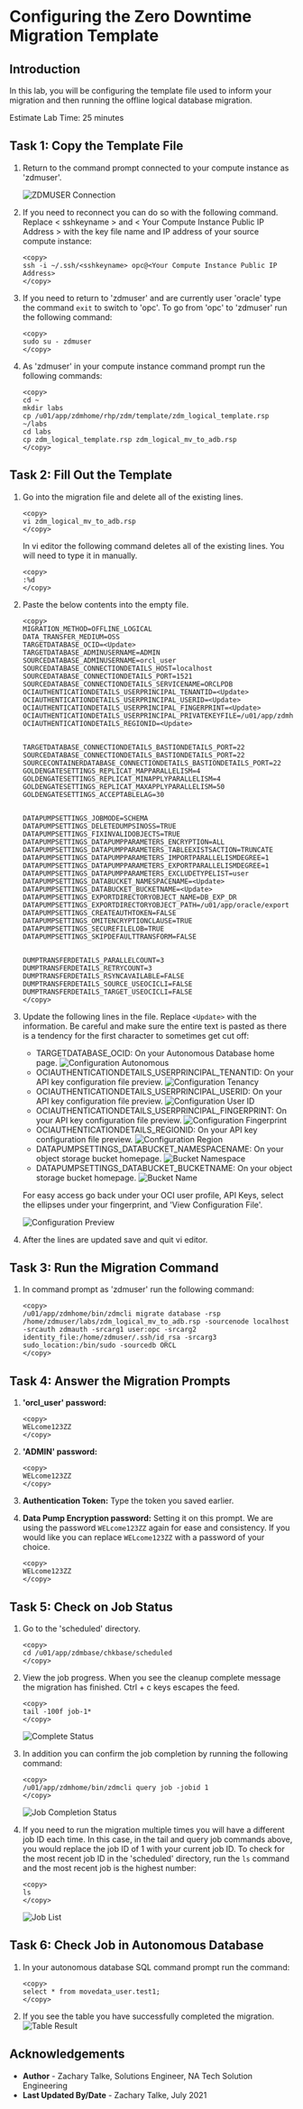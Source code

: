 # Configuring the Zero Downtime Migration Template

## Introduction

In this lab, you will be configuring the template file used to inform your migration and then running the offline logical database migration.

Estimate Lab Time: 25 minutes

## **Task 1: Copy the Template File**
1. Return to the command prompt connected to your compute instance as 'zdmuser'.

    ![ZDMUSER Connection](./images/cloudshell.PNG)

2. If you need to reconnect you can do so with the following command. Replace < sshkeyname > and < Your Compute Instance Public IP Address > with the key file name and IP address of your source compute instance:

    ```
    <copy>
    ssh -i ~/.ssh/<sshkeyname> opc@<Your Compute Instance Public IP Address>
    </copy>
    ```

3. If you need to return to 'zdmuser' and are currently user 'oracle' type the command `exit` to switch to 'opc'. To go from 'opc' to 'zdmuser' run the following command:

    ```
    <copy>
    sudo su - zdmuser
    </copy>
    ```

4. As 'zdmuser' in your compute instance command prompt run the following commands:

    ```
    <copy>
    cd ~
    mkdir labs
    cp /u01/app/zdmhome/rhp/zdm/template/zdm_logical_template.rsp ~/labs
    cd labs
    cp zdm_logical_template.rsp zdm_logical_mv_to_adb.rsp
    </copy>
    ```

## **Task 2: Fill Out the Template**
1. Go into the migration file and delete all of the existing lines.

    ```
    <copy>
    vi zdm_logical_mv_to_adb.rsp
    </copy>
    ```

    In vi editor the following command deletes all of the existing lines. You will need to type it in manually.

    ```
    <copy>
    :%d
    </copy>
    ```

2. Paste the below contents into the empty file.

    ```
    <copy>
    MIGRATION_METHOD=OFFLINE_LOGICAL
    DATA_TRANSFER_MEDIUM=OSS
    TARGETDATABASE_OCID=<Update>
    TARGETDATABASE_ADMINUSERNAME=ADMIN
    SOURCEDATABASE_ADMINUSERNAME=orcl_user
    SOURCEDATABASE_CONNECTIONDETAILS_HOST=localhost
    SOURCEDATABASE_CONNECTIONDETAILS_PORT=1521
    SOURCEDATABASE_CONNECTIONDETAILS_SERVICENAME=ORCLPDB
    OCIAUTHENTICATIONDETAILS_USERPRINCIPAL_TENANTID=<Update>
    OCIAUTHENTICATIONDETAILS_USERPRINCIPAL_USERID=<Update>
    OCIAUTHENTICATIONDETAILS_USERPRINCIPAL_FINGERPRINT=<Update>
    OCIAUTHENTICATIONDETAILS_USERPRINCIPAL_PRIVATEKEYFILE=/u01/app/zdmhome/.oci/oci_api_key.pem
    OCIAUTHENTICATIONDETAILS_REGIONID=<Update>


    TARGETDATABASE_CONNECTIONDETAILS_BASTIONDETAILS_PORT=22
    SOURCEDATABASE_CONNECTIONDETAILS_BASTIONDETAILS_PORT=22
    SOURCECONTAINERDATABASE_CONNECTIONDETAILS_BASTIONDETAILS_PORT=22
    GOLDENGATESETTINGS_REPLICAT_MAPPARALLELISM=4
    GOLDENGATESETTINGS_REPLICAT_MINAPPLYPARALLELISM=4
    GOLDENGATESETTINGS_REPLICAT_MAXAPPLYPARALLELISM=50
    GOLDENGATESETTINGS_ACCEPTABLELAG=30


    DATAPUMPSETTINGS_JOBMODE=SCHEMA
    DATAPUMPSETTINGS_DELETEDUMPSINOSS=TRUE
    DATAPUMPSETTINGS_FIXINVALIDOBJECTS=TRUE
    DATAPUMPSETTINGS_DATAPUMPPARAMETERS_ENCRYPTION=ALL
    DATAPUMPSETTINGS_DATAPUMPPARAMETERS_TABLEEXISTSACTION=TRUNCATE
    DATAPUMPSETTINGS_DATAPUMPPARAMETERS_IMPORTPARALLELISMDEGREE=1
    DATAPUMPSETTINGS_DATAPUMPPARAMETERS_EXPORTPARALLELISMDEGREE=1
    DATAPUMPSETTINGS_DATAPUMPPARAMETERS_EXCLUDETYPELIST=user
    DATAPUMPSETTINGS_DATABUCKET_NAMESPACENAME=<Update>
    DATAPUMPSETTINGS_DATABUCKET_BUCKETNAME=<Update>
    DATAPUMPSETTINGS_EXPORTDIRECTORYOBJECT_NAME=DB_EXP_DR
    DATAPUMPSETTINGS_EXPORTDIRECTORYOBJECT_PATH=/u01/app/oracle/export
    DATAPUMPSETTINGS_CREATEAUTHTOKEN=FALSE
    DATAPUMPSETTINGS_OMITENCRYPTIONCLAUSE=TRUE
    DATAPUMPSETTINGS_SECUREFILELOB=TRUE
    DATAPUMPSETTINGS_SKIPDEFAULTTRANSFORM=FALSE


    DUMPTRANSFERDETAILS_PARALLELCOUNT=3
    DUMPTRANSFERDETAILS_RETRYCOUNT=3
    DUMPTRANSFERDETAILS_RSYNCAVAILABLE=FALSE
    DUMPTRANSFERDETAILS_SOURCE_USEOCICLI=FALSE
    DUMPTRANSFERDETAILS_TARGET_USEOCICLI=FALSE
    </copy>
    ```

3. Update the following lines in the file. Replace `<Update>` with the information. Be careful and make sure the entire text is pasted as there is a tendency for the first character to sometimes get cut off:
    * TARGETDATABASE\_OCID: On your Autonomous Database home page.
    ![Configuration Autonomous](./images/config-autonomous.PNG)
    * OCIAUTHENTICATIONDETAILS\_USERPRINCIPAL\_TENANTID: On your API key configuration file preview.
    ![Configuration Tenancy](./images/config-tenancy.PNG)
    * OCIAUTHENTICATIONDETAILS\_USERPRINCIPAL\_USERID: On your API key configuration file preview.
    ![Configuration User ID](./images/config-user.PNG)
    * OCIAUTHENTICATIONDETAILS\_USERPRINCIPAL\_FINGERPRINT: On your API key configuration file preview.
    ![Configuration Fingerprint](./images/config-fingerprint.PNG)
    * OCIAUTHENTICATIONDETAILS\_REGIONID: On your API key configuration file preview.
    ![Configuration Region](./images/config-region.PNG)
    * DATAPUMPSETTINGS_DATABUCKET\_NAMESPACENAME: On your object storage bucket homepage.
    ![Bucket Namespace](./images/bucket-namespace.PNG)
    * DATAPUMPSETTINGS_DATABUCKET\_BUCKETNAME: On your object storage bucket homepage.
    ![Bucket Name](./images/bucket-name.PNG)

    For easy access go back under your OCI user profile, API Keys, select the ellipses under your fingerprint, and 'View Configuration File'.

    ![Configuration Preview](./images/view-config-prev.PNG)

4. After the lines are updated save and quit vi editor.

## **Task 3: Run the Migration Command**
1. In command prompt as 'zdmuser' run the following command:

    ```
    <copy>
    /u01/app/zdmhome/bin/zdmcli migrate database -rsp /home/zdmuser/labs/zdm_logical_mv_to_adb.rsp -sourcenode localhost -srcauth zdmauth -srcarg1 user:opc -srcarg2 identity_file:/home/zdmuser/.ssh/id_rsa -srcarg3 sudo_location:/bin/sudo -sourcedb ORCL
    </copy>
    ```

## **Task 4: Answer the Migration Prompts**
1. **'orcl_user' password:**

    ```
    <copy>
    WELcome123ZZ
    </copy>
    ```
2. **'ADMIN' password:**

    ```
    <copy>
    WELcome123ZZ
    </copy>
    ```

3. **Authentication Token:**
    Type the token you saved earlier.

4. **Data Pump Encryption password:** Setting it on this prompt. We are using the password `WELcome123ZZ` again for ease and consistency. If you would like you can replace `WELcome123ZZ` with a password of your choice.

    ```
    <copy>
    WELcome123ZZ
    </copy>
    ```

## **Task 5: Check on Job Status**
1. Go to the 'scheduled' directory.

    ```
    <copy>
    cd /u01/app/zdmbase/chkbase/scheduled
    </copy>
    ```

2. View the job progress. When you see the cleanup complete message the migration has finished. Ctrl + c keys escapes the feed.

    ```
    <copy>
    tail -100f job-1*
    </copy>
    ```

    ![Complete Status](./images/complete-status.PNG)

3. In addition you can confirm the job completion by running the following command:

    ```
    <copy>
    /u01/app/zdmhome/bin/zdmcli query job -jobid 1
    </copy>
    ```

    ![Job Completion Status](./images/job-completion-status.PNG)

4. If you need to run the migration multiple times you will have a different job ID each time. In this case, in the tail and query job commands above, you would replace the job ID of 1 with your current job ID. To check for the most recent job ID in the 'scheduled' directory, run the ```ls``` command and the most recent job is the highest number:

    ```
    <copy>
    ls
    </copy>
    ```

    ![Job List](./images/job-lists.PNG)

## **Task 6: Check Job in Autonomous Database**
1. In your autonomous database SQL command prompt run the command:

    ```
    <copy>
    select * from movedata_user.test1;
    </copy>
    ```

2. If you see the table you have successfully completed the migration.
    ![Table Result](./images/table-result.PNG)


## Acknowledgements
* **Author** - Zachary Talke, Solutions Engineer, NA Tech Solution Engineering
* **Last Updated By/Date** - Zachary Talke, July 2021
